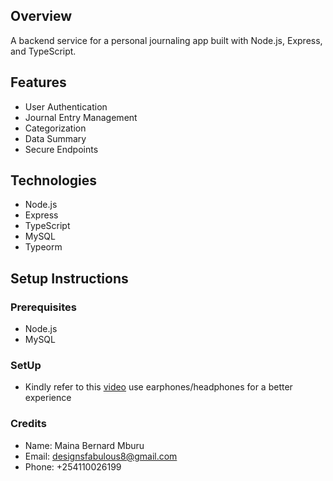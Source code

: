 ## Overview

A backend service for a personal journaling app built with Node.js, Express, and TypeScript.

## Features

- User Authentication
- Journal Entry Management
- Categorization
- Data Summary
- Secure Endpoints

## Technologies

- Node.js
- Express
- TypeScript
- MySQL
- Typeorm

## Setup Instructions

### Prerequisites

- Node.js
- MySQL

### SetUp

- Kindly refer to this [video](https://drive.google.com/file/d/1Py_7PZUV9BiKcHpau8lYtIj-zgyOIKPE/view?usp=drive_link)  use earphones/headphones for a better experience

### Credits

- Name: Maina Bernard Mburu
- Email: designsfabulous8@gmail.com
- Phone: +254110026199
